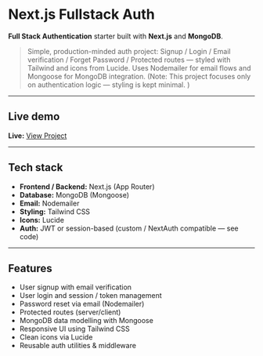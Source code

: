 # Next.js Fullstack Auth

**Full Stack Authentication** starter built with **Next.js** and **MongoDB**.

> Simple, production-minded auth project: Signup / Login / Email verification / Forget Password / Protected routes — styled with Tailwind and icons from Lucide. Uses Nodemailer for email flows and Mongoose for MongoDB integration. (Note: This project focuses only on authentication logic — styling is kept minimal. )

---

## Live demo

**Live:** [View Project](next-auth-mongo-lokendra.vercel.app)


---

## Tech stack

- **Frontend / Backend:** Next.js (App Router)
- **Database:** MongoDB (Mongoose)
- **Email:** Nodemailer
- **Styling:** Tailwind CSS
- **Icons:** Lucide
- **Auth:** JWT or session-based (custom / NextAuth compatible — see code)

---

## Features

- User signup with email verification
- User login and session / token management
- Password reset via email (Nodemailer)
- Protected routes (server/client)
- MongoDB data modelling with Mongoose
- Responsive UI using Tailwind CSS
- Clean icons via Lucide
- Reusable auth utilities & middleware
